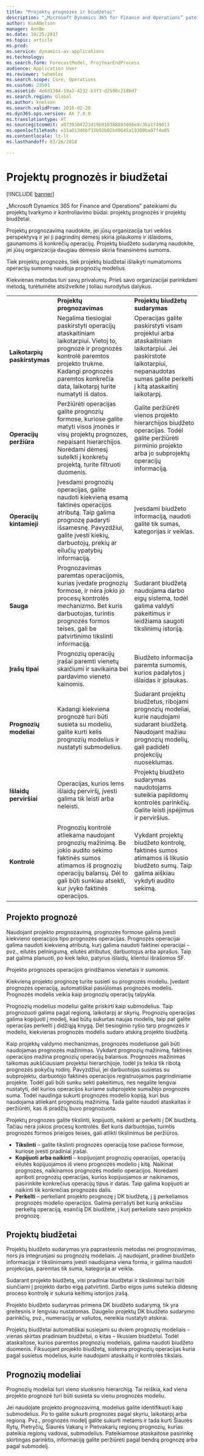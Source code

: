 ```yaml
---
title: "Projektų prognozės ir biudžetai"
description: "„Microsoft Dynamics 365 for Finance and Operations‟ pateikiamos projekto prognozės ir biudžetai, skirti projektams tvarkyti ir kontroliuoti."
author: KimANelson
manager: AnnBe
ms.date: 10/25/2017
ms.topic: article
ms.prod: 
ms.service: dynamics-ax-applications
ms.technology: 
ms.search.form: ForecastModel, ProjYearEndProcess
audience: Application User
ms.reviewer: twheeloc
ms.search.scope: Core, Operations
ms.custom: 23501
ms.assetid: 4e6d1384-19a2-4232-b3f3-d2590c218bd7
ms.search.region: Global
ms.author: knelson
ms.search.validFrom: 2016-02-28
ms.dyn365.ops.version: AX 7.0.0
ms.translationtype: HT
ms.sourcegitcommit: a0739304723d19b910388893d08e8c36a1f49d13
ms.openlocfilehash: e31a013d6bf33b92b02bd9645a19380ba07f4a05
ms.contentlocale: lt-lt
ms.lasthandoff: 03/26/2018

---
```


# <a name="project-forecasts-and-budgets"></a>Projektų prognozės ir biudžetai

[!INCLUDE [banner](../includes/banner.md)]

„Microsoft Dynamics 365 for Finance and Operations‟ pateikiami du projektų tvarkymo ir kontroliavimo būdai: projektų prognozės ir projektų biudžetai. 

Projektų prognozavimą naudokite, jei jūsų organizacija turi veiklos perspektyvą ir jei ji pagrindinį dėmesį skiria įplaukoms ir išlaidoms, gaunamoms iš konkrečių operacijų. Projektų biudžeto sudarymą naudokite, jei jūsų organizacija daugiau dėmesio skiria finansinėms sumoms. 

Tiek projektų prognozės, tiek projektų biudžetai išlaikyti numatomoms operacijų sumoms naudoja prognozių modelius. 

Kiekvienas metodas turi savų privalumų. Prieš savo organizacijai parinkdami metodą, turėtumėte atsižvelkite į toliau nurodytus dalykus.

|                           |                                          |                                                    |
|---------------------------|------------------------------------------|----------------------------------------------------|
|                           | **Projektų prognozavimas**                  | **Projektų biudžetų sudarymas**                              |
| **Laikotarpių paskirstymas**     | Negalima tiesiogiai paskirstyti operacijų ataskaitiniam laikotarpiui. Vietoj to, prognozė ir prognozės kontrolė paremtos projekto trukme. Kadangi prognozės paremtos konkrečia data, laikotarpį turite numatyti iš datos. | Operacijas galite paskirstyti visam projektui arba ataskaitiniam laikotarpiui. Jei paskirstote laikotarpiui, nepanaudotas sumas galite perkelti į kitą ataskaitinį laikotarpį. |
| **Operacijų peržiūra**  | Peržiūrėti operacijas galite prognozių formose, kuriose galite matyti visos įmonės ir visų projektų prognozes, nepaisant hierarchijos. Norėdami dėmesį sutelkti į konkretų projektą, turite filtruoti duomenis.                                       | Galite peržiūrėti vienos projekto hierarchijos biudžeto operacijas. Todėl galite peržiūrėti pirminio projekto arba jo subprojektų operacijų informaciją.                 |
| **Operacijų kintamieji** | Įvesdami prognozių operacijas, galite naudoti kiekvieną esamą faktinės operacijos atributą. Taip galima prognozę padaryti išsamesnę. Pavyzdžiui, galite įvesti kiekių, darbuotojų, prekių ar eilučių ypatybių informaciją.         | Įvesdami biudžeto informaciją, naudoti galite tik sumas, kategorijas ir veiklas.                    |
| **Sauga**              | Prognozavimas paremtas operacijomis, kurias įvedate prognozių formose, ir nėra jokio jo procesų kontrolės mechanizmo. Bet kuris darbuotojas, turintis prognozės formos teises, gali be patvirtinimo tikslinti informaciją.                                        | Sudarant biudžetą naudojama darbo eigų sistema, todėl galima valdyti pakeitimus ir leidžiama saugoti tikslinimų istoriją.         |
| **Įrašų tipai**           | Prognozių operacijų įrašai paremti vienetų skaičiumi ir savikaina bei pardavimo vieneto kainomis.  | Biudžeto informacija paremta sumomis, kurios padalytos į išlaidas ir įplaukas.                                          |
| **Prognozių modeliai**       | Kadangi kiekviena prognozė turi būti susieta su modeliu, galite kurti kelis prognozių modelius ir nustatyti submodelius.           | Sudarant projektų biudžetus, ribojami prognozių modeliai, kurie naudojami sudarant biudžetą. Naudojant mažiau prognozių modelių, gali padidėti projekcijų nuoseklumas.                           |
| **Išlaidų perviršiai**         | Operacijas, kurios lems išlaidų perviršį, įvesti galima tik leisti arba neleisti.   | Projektų biudžeto sudarymas naudotojams suteikia papildomų kontrolės parinkčių. Galite leisti įspėjimus ir perviršius.                    |
| **Kontrolė**               | Prognozių kontrolė atliekama naudojant prognozių mažinimą. Be jokio audito sekimo faktinės sumos atimamos iš prognozių operacijų balansų. Dėl to gali būti sunkiau atsekti, kur įvyko faktinės operacijos.                   | Vykdant projektų biudžeto kontrolę, faktinės sumos atimamos iš likusio biudžeto sumų. Taip galima aiškiau vykdyti audito sekimą.                                   |

## <a name="project-forecasts"></a>Projekto prognozė
Naudojant projekto prognozavimą, prognozės formose galima įvesti kiekvieno operacijos tipo prognozės operacijas. Prognozės operacijai galima naudoti kiekvieną atributą, kurį galima naudoti faktinei operacijai – pvz., eilutės pelningumą, eilutės atributus, darbuotojus arba aprašus. Taip pat galima planuoti, po kiek laiko, patyrus išlaidų, klientui išrašomos SF. 

Projekto prognozės operacijos grindžiamos vienetais ir sumomis. 

Kiekvieną projekto prognozę turite susieti su prognozės modeliu. Įvedant prognozės operaciją, automatiškai pasiūlomas prognozės modelis. Prognozės modelis veikia kaip prognozių operacijų talpykla. 

Prognozių modelius modeliui galite priskirti kaip submodelius. Taip prognozuoti galima pagal regioną, laikotarpį ar skyrių. Prognozių operacijas galima kopijuoti į modelį, kad būtų sukurtas naujas modelis, taip pat galite operacijas perkelti į didžiąją knygą. Dėl tiesioginio ryšio tarp prognozės ir modelio, kiekvienas prognozės modelis sudaro atskirą projekto biudžetą. 

Kaip projektų valdymo mechanizmas, prognozės modeliuose gali būti naudojamas prognozės mažinimas. Vykdant prognozių mažinimą, faktinės operacijos mažina prognozių operacijų balansus. Prognozės mažinimas taikomas aukščiausiam projektui hierarchijoje, todėl jis teikia tik ribotą prognozės pokyčių rodinį. Pavyzdžiui, jei darbuotojas susietas su subprojektu, darbuotojo faktinės operacijos registruojamos pagrindiniame projekte. Todėl gali būti sunku sekti pakeitimus, nes negalite lengvai nustatyti, dėl kurios operacijos kuriame subprojekte sumažėjo prognozės suma. Todėl naudinga sukurti prognozės modelio kopiją, kuri bus naudojama atliekant prognozių mažinimą. Tada galite naudoti ataskaitas ir peržiūrėti, kas iš pradžių buvo prognozuota. 

Projektų prognozes galite tikslinti, kopijuoti, naikinti ar perkelti į DK biudžetą. Tačiau nėra jokios procesų kontrolės. Bet kuris darbuotojas, turintis prognozės formos prieigos teises, gali atlikti tikslinimus be peržiūros.

-   **Tikslinti** – galite tikslinti prognozės operaciją tose pačiose formose, kuriose įvesti pradiniai įrašai.
-   **Kopijuoti arba naikinti** – kopijuojant prognozių operacijas, operacijų eilutės kopijuojamos iš vieno prognozės modelio į kitą. Naikinat prognozes, naikinamos prognozės modelio operacijos. Norėdami apriboti prognozių operacijas, kurios kopijuojamos ar naikinamos, pasirinkite konkrečius operacijų tipus ir datas. Taip galima kopijuoti ar naikinti tik konkrečias prognozės dalis.
-   **Perkelti** – perkeliant projekto prognozę į DK biudžetą, į jį perkeliamos prognozės modelio operacijos. Galima perrašyti bet kurią anksčiau perkeltą operaciją, esančią DK biudžete, į kurį perkeliate savo projekto prognozę.

## <a name="project-budgets"></a>Projektų biudžetai
Projektų biudžeto sudarymas yra paprastesnis metodas nei prognozavimas, nors jis integruojasi su prognozių modeliais. Jį naudojant, pradinei biudžeto informacijai ir tikslinimams įvesti naudojama viena forma, ir galima naudoti projekcijas, paremtas tik suma, kategorija ar veikla. 

Sudarant projekto biudžetą, visi pradiniai biudžetai ir tikslinimai turi būti siunčiami į projekto darbo eigą patvirtinti. Darbo eigos jums suteikia didesnę proceso kontrolę ir sukuria keitimų istorijos įrašą. 

Projekto biudžeto sudarymas primena DK biudžeto sudarymą, tik yra greitesnis ir lengviau nustatomas. Daugelio projektų DK biudžeto sudarymo parinkčių, pvz., numeracijų ar valiutos, nereikia nustatyti atskirai.

Projektų biudžetai automatiškai susiejami su dviem prognozių modeliais – vienas skirtas pradiniam biudžetui, o kitas – likusiam biudžetui. Todėl ataskaitose, kurios paremtos prognozių modeliais, galima naudoti biudžeto duomenis. Fiksuojant projekto biudžetą, sistema prognozių operacijas kuria pagal susietus modelius, kurie naudojami ataskaitų ir kontrolės tikslais.

## <a name="forecast-models"></a>Prognozių modeliai
Prognozių modeliai turi vieno sluoksnio hierarchiją. Tai reiškia, kad viena projekto prognozė turi būti susieta su vienu prognozės modeliu.

Jei naudojate projekto prognozavimą, modelius galite identifikuoti kaip submodelius. Po to galite sukurti prognozes pagal skyriu, laikotarpį arba regioną. Pvz., prognozės modelį galite sukurti metams ir tada kurti Šiaurės Rytų, Pietryčių, Šiaurės Vakarų ir Pietvakarių regionų prognozių, kurias pateikia regionų vadovai, submodelius. Pateikiamose ataskaitose pasirinkę skirtingas parinktis, informaciją galite peržiūrėti pagal bendrą prognozę arba pagal submodelį.




